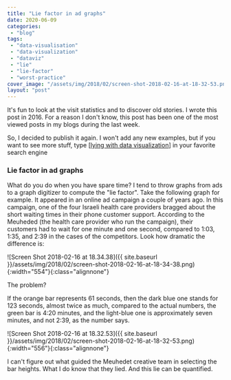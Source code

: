 ```yaml
---
title: "Lie factor in ad graphs"
date: 2020-06-09
categories: 
 - "blog"
tags: 
 - "data-visualisation"
 - "data-visualization"
 - "dataviz"
 - "lie"
 - "lie-factor"
 - "worst-practice"
cover_image: "/assets/img/2018/02/screen-shot-2018-02-16-at-18-32-53.png"
layout: "post"
---
```


It's fun to look at the visit statistics and to discover old stories. I wrote this post in 2016. For a reason I don't know, this post has been one of the most viewed posts in my blogs during the last week. 

So, I decided to publish it again. I won't add any new examples, but if you want to see more stuff, type [[lying with data visualization](https://duckduckgo.com/?q=lying+with+data+visualization)] in your favorite search engine

### Lie factor in ad graphs

What do you do when you have spare time? I tend to throw graphs from ads to a graph digitizer to compute the "lie factor". Take the following graph for example. It appeared in an online ad campaign a couple of years ago. In this campaign, one of the four Israeli health care providers bragged about the short waiting times in their phone customer support. According to the Meuheded (the health care provider who run the campaign), their customers had to wait for one minute and one second, compared to 1:03, 1:35, and 2:39 in the cases of the competitors. Look how dramatic the difference is:

![Screen Shot 2018-02-16 at 18.34.38]({{ site.baseurl }}/assets/img/2018/02/screen-shot-2018-02-16-at-18-34-38.png){:width="554"}{:class="alignnone"}

The problem?

If the orange bar represents 61 seconds, then the dark blue one stands for 123 seconds, almost twice as much, compared to the actual numbers, the green bar is 4:20 minutes, and the light-blue one is approximately seven minutes, and not 2:39, as the number says.

![Screen Shot 2018-02-16 at 18.32.53]({{ site.baseurl }}/assets/img/2018/02/screen-shot-2018-02-16-at-18-32-53.png){:width="556"}{:class="alignnone"}

I can't figure out what guided the Meuhedet creative team in selecting the bar heights. What I do know that they lied. And this lie can be quantified.

 

 

 
